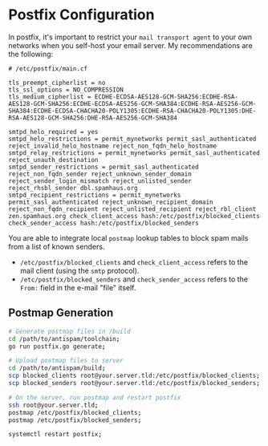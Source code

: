 
# Postfix Configuration

In postfix, it's important to restrict your `mail transport agent` to your own networks
when you self-host your email server. My recommendations are the following:

```postfix
# /etc/postfix/main.cf

tls_preempt_cipherlist = no
tls_ssl_options = NO_COMPRESSION
tls_medium_cipherlist = ECDHE-ECDSA-AES128-GCM-SHA256:ECDHE-RSA-AES128-GCM-SHA256:ECDHE-ECDSA-AES256-GCM-SHA384:ECDHE-RSA-AES256-GCM-SHA384:ECDHE-ECDSA-CHACHA20-POLY1305:ECDHE-RSA-CHACHA20-POLY1305:DHE-RSA-AES128-GCM-SHA256:DHE-RSA-AES256-GCM-SHA384

smtpd_helo_required = yes
smtpd_helo_restrictions = permit_mynetworks permit_sasl_authenticated reject_invalid_helo_hostname reject_non_fqdn_helo_hostname
smtpd_relay_restrictions = permit_mynetworks permit_sasl_authenticated reject_unauth_destination
smtpd_sender_restrictions = permit_sasl_authenticated reject_non_fqdn_sender reject_unknown_sender_domain reject_sender_login_mismatch reject_unlisted_sender reject_rhsbl_sender dbl.spamhaus.org
smtpd_recipient_restrictions = permit_mynetworks permit_sasl_authenticated reject_unknown_recipient_domain reject_non_fqdn_recipient reject_unlisted_recipient reject_rbl_client zen.spamhaus.org check_client_access hash:/etc/postfix/blocked_clients check_sender_access hash:/etc/postfix/blocked_senders
```

You are able to integrate local `postmap` lookup tables to block spam mails from a list
of known senders.

- `/etc/postfix/blocked_clients` and `check_client_access` refers to the mail client (using the `smtp` protocol).
- `/etc/postfix/blocked_senders` and `check_sender_access` refers to the `From:` field in the e-mail "file" itself.


## Postmap Generation

```bash
# Generate postmap files in /build
cd /path/to/antispam/toolchain;
go run postfix.go generate;

# Upload postmap files to server
cd /path/to/antispam/build;
scp blocked_clients root@your.server.tld:/etc/postfix/blocked_clients;
scp blocked_senders root@your.server.tld:/etc/postfix/blocked_senders;

# On the server, run postmap and restart postfix
ssh root@your.server.tld;
postmap /etc/postfix/blocked_clients;
postmap /etc/postfix/blocked_senders;

systemctl restart postfix;
```

